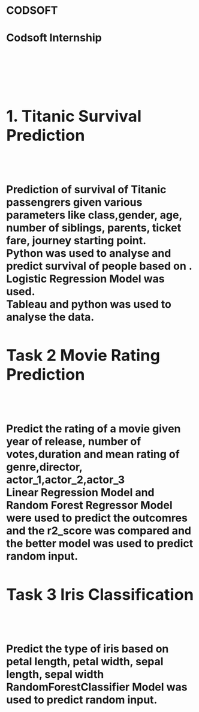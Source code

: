 # CODSOFT
<h1>Codsoft Internship<h1><br><br>
<div>
<h2>1. Titanic Survival Prediction</h2><br><br>
Prediction of survival of Titanic passengrers given various parameters like class,gender, age, number of siblings, parents, ticket fare, journey starting point.<br>
Python was used to analyse and predict survival of people based on .<br>
Logistic Regression Model was used.<br>
Tableau and python was used to analyse the data.<br>
</div>
<div>
<h2>Task 2 Movie Rating Prediction </h2><br><br>
Predict the rating of a movie given year of release, number of votes,duration and mean rating of genre,director, actor_1,actor_2,actor_3<br>
Linear Regression Model and Random Forest Regressor Model were used to predict the outcomres and the r2_score was compared and the better model was used to predict random input.<br>
</div>
<div>
<h2>Task 3 Iris Classification </h2><br><br>
Predict the type of iris based on petal length, petal width, sepal length, sepal width<br>
RandomForestClassifier Model was used to predict random input.<br>
</div>